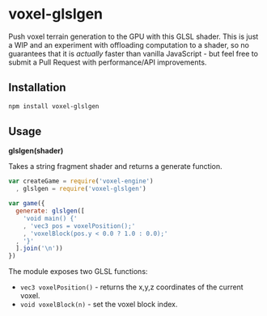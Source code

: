 # voxel-glslgen #

Push voxel terrain generation to the GPU with this GLSL shader. This is just
a WIP and an experiment with offloading computation to a shader, so no
guarantees that it is *actually* faster than vanilla JavaScript - but feel
free to submit a Pull Request with performance/API improvements.

## Installation ##

``` bash
npm install voxel-glslgen
```

## Usage ##

**glslgen(shader)**

Takes a string fragment shader and returns a generate function.

``` javascript
var createGame = require('voxel-engine')
  , glslgen = require('voxel-glslgen')

var game({
  generate: glslgen([
    'void main() {'
    , 'vec3 pos = voxelPosition();'
    , 'voxelBlock(pos.y < 0.0 ? 1.0 : 0.0);'
  , '}'
  ].join('\n'))
})
```

The module exposes two GLSL functions:

* `vec3 voxelPosition()` - returns the x,y,z coordinates of the current voxel.
* `void voxelBlock(n)` - set the voxel block index.
